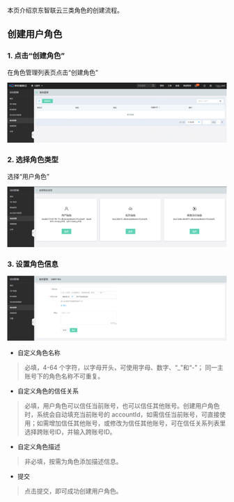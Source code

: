 本页介绍京东智联云三类角色的创建流程。

## 创建用户角色

### 1. 点击“创建角色”
在角色管理列表页点击“创建角色”

![image](../../../../../../image/IAM/RoleNew/list.png)

### 2. 选择角色类型
选择“用户角色”

![image](../../../../../../image/IAM/RoleNew/create-select.png)

### 3. 设置角色信息

![image](../../../../../../image/IAM/RoleNew/createuserrole.png)

- 自定义角色名称
> 必填，4-64 个字符，以字母开头，可使用字母、数字、“_”和“-”；
同一主账号下的角色名称不可重复。

- 自定义角色的信任关系

> 必填，用户角色可以信任当前账号，也可以信任其他账号。创建用户角色时，系统会自动填充当前账号的 accountId，如需信任当前账号，可直接使用；如需增加信任其他账号，或修改为信任其他账号，可在信任关系列表里选择跨账号ID，并输入跨账号ID。

- 自定义角色描述
> 非必填，按需为角色添加描述信息。

- 提交
> 点击提交，即可成功创建用户角色。
